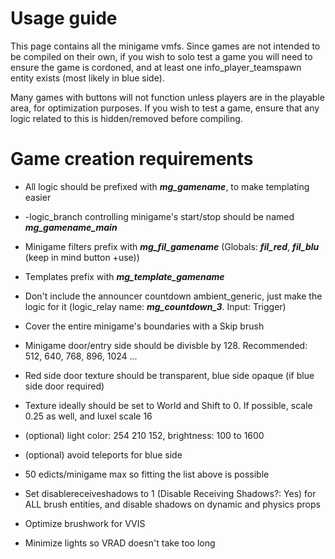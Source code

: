 # Usage guide
This page contains all the minigame vmfs. Since games are not intended to be compiled on their own, if you wish to solo test a game you will need to ensure the game is cordoned, and at least one info_player_teamspawn entity exists (most likely in blue side).

Many games with buttons will not function unless players are in the playable area, for optimization purposes. If you wish to test a game, ensure that any logic related to this is hidden/removed before compiling.

# Game creation requirements 
- All logic should be prefixed with ***mg_gamename***, to make templating easier
- 	-logic_branch controlling minigame's start/stop should be named ***mg_gamename_main***
- Minigame filters prefix with ***mg_fil_gamename*** (Globals: ***fil_red***, ***fil_blu*** (keep in mind button +use))
- Templates prefix with ***mg_template_gamename***
- Don't include the announcer countdown ambient_generic, just make the logic for it (logic_relay name: ***mg_countdown_3***. Input: Trigger)

- Cover the entire minigame's boundaries with a Skip brush
- Minigame door/entry side should be divisble by 128. Recommended: 512, 640, 768, 896, 1024 ...
- Red side door texture should be transparent, blue side opaque (if blue side door required)
- Texture ideally should be set to World and Shift to 0. If possible, scale 0.25 as well, and luxel scale 16
- (optional) light color: 254 210 152, brightness: 100 to 1600
- (optional) avoid teleports for blue side
- 50 edicts/minigame max so fitting the list above is possible
- Set disablereceiveshadows to 1 (Disable Receiving Shadows?: Yes) for ALL brush entities, and disable shadows on dynamic and physics props
- Optimize brushwork for VVIS
- Minimize lights so VRAD doesn't take too long 

